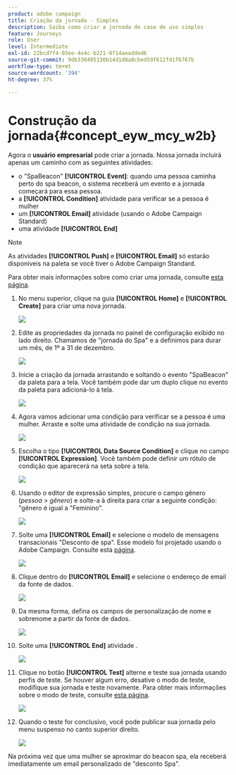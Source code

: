 ```yaml
---
product: adobe campaign
title: Criação da jornada - Simples
description: Saiba como criar a jornada de caso de uso simples
feature: Journeys
role: User
level: Intermediate
exl-id: 22bcd7f4-03ee-4e4c-b221-9f14aeadded6
source-git-commit: 9db330405130b14d1d8a8cbed59f612fd1f6767b
workflow-type: tm+mt
source-wordcount: '394'
ht-degree: 37%

---
```


# Construção da jornada{#concept_eyw_mcy_w2b}

Agora o **usuário empresarial** pode criar a jornada. Nossa jornada incluirá apenas um caminho com as seguintes atividades:

* o &quot;SpaBeacon&quot; **[!UICONTROL Event]**: quando uma pessoa caminha perto do spa beacon, o sistema receberá um evento e a jornada começará para essa pessoa.
* a **[!UICONTROL Condition]** atividade para verificar se a pessoa é mulher
* um **[!UICONTROL Email]** atividade (usando o Adobe Campaign Standard)
* uma atividade **[!UICONTROL End]**

>[!NOTE]
>
>As atividades **[!UICONTROL Push]** e **[!UICONTROL Email]** só estarão disponíveis na paleta se você tiver o Adobe Campaign Standard.

Para obter mais informações sobre como criar uma jornada, consulte [esta página](../building-journeys/journey.md).

1. No menu superior, clique na guia **[!UICONTROL Home]** e **[!UICONTROL Create]** para criar uma nova jornada.

   ![](../assets/journey31.png)

1. Edite as propriedades da jornada no painel de configuração exibido no lado direito. Chamamos de &quot;jornada do Spa&quot; e a definimos para durar um mês, de 1º a 31 de dezembro.

   ![](../assets/journeyuc1_8.png)

1. Inicie a criação da jornada arrastando e soltando o evento &quot;SpaBeacon&quot; da paleta para a tela. Você também pode dar um duplo clique no evento da paleta para adicioná-lo à tela.

   ![](../assets/journeyuc1_9.png)

1. Agora vamos adicionar uma condição para verificar se a pessoa é uma mulher. Arraste e solte uma atividade de condição na sua jornada.

   ![](../assets/journeyuc1_10.png)

1. Escolha o tipo **[!UICONTROL Data Source Condition]** e clique no campo **[!UICONTROL Expression]**. Você também pode definir um rótulo de condição que aparecerá na seta sobre a tela.

   ![](../assets/journeyuc1_11.png)

1. Usando o editor de expressão simples, procure o campo gênero (_pessoa > gênero_) e solte-a à direita para criar a seguinte condição: &quot;gênero é igual a &quot;Feminino&quot;.

   ![](../assets/journeyuc1_12.png)

1. Solte uma **[!UICONTROL Email]** e selecione o modelo de mensagens transacionais &quot;Desconto de spa&quot;. Esse modelo foi projetado usando o Adobe Campaign. Consulte esta [página](https://experienceleague.adobe.com/docs/campaign-standard/using/communication-channels/transactional-messaging/getting-started-with-transactional-msg.html?lang=pt-BR).

   ![](../assets/journeyuc1_13.png)

1. Clique dentro do **[!UICONTROL Email]** e selecione o endereço de email da fonte de dados.

   ![](../assets/journeyuc1_14.png)

1. Da mesma forma, defina os campos de personalização de nome e sobrenome a partir da fonte de dados.

   ![](../assets/journeyuc1_15.png)

1. Solte uma **[!UICONTROL End]** atividade .

   ![](../assets/journeyuc1_17.png)

1. Clique no botão **[!UICONTROL Test]** alterne e teste sua jornada usando perfis de teste. Se houver algum erro, desative o modo de teste, modifique sua jornada e teste novamente. Para obter mais informações sobre o modo de teste, consulte [esta página](../building-journeys/testing-the-journey.md).

   ![](../assets/journeyuc1_18bis.png)

1. Quando o teste for conclusivo, você pode publicar sua jornada pelo menu suspenso no canto superior direito.

   ![](../assets/journeyuc1_18.png)

Na próxima vez que uma mulher se aproximar do beacon spa, ela receberá imediatamente um email personalizado de &quot;desconto Spa&quot;.
